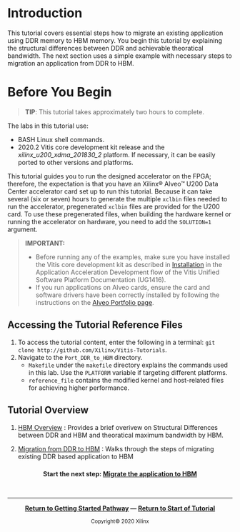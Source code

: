 # Introduction
This tutorial covers essential steps how to migrate an existing application using DDR memory to HBM memory.  You begin this tutorial by explaining the structural differences between DDR and achievable theoratical bandwidth. The next section uses a simple example with necessary steps to migration an application from DDR to HBM. 

# Before You Begin

>**TIP**: This tutorial takes approximately two hours to complete.

The labs in this tutorial use:

* BASH Linux shell commands.
* 2020.2 Vitis core development kit release and the *xilinx_u200_xdma_201830_2* platform. If necessary, it can be easily ported to other versions and platforms.

This tutorial guides you to run the designed accelerator on the FPGA; therefore, the expectation is that you have an Xilinx® Alveo™ U200 Data Center accelerator card set up to run this tutorial. Because it can take several (six or seven) hours to generate the multiple `xclbin` files needed to run the accelerator, pregenerated `xclbin` files are provided for the U200 card. To use these pregenerated files, when building the hardware kernel or running the accelerator on hardware, you need to add the `SOLUTION=1` argument. 

>**IMPORTANT:**  
>
> * Before running any of the examples, make sure you have installed the Vitis core development kit as described in [Installation](https://www.xilinx.com/cgi-bin/docs/rdoc?v=2020.1;t=vitis+doc;d=vhc1571429852245.html) in the Application Acceleration Development flow of the Vitis Unified Software Platform Documentation (UG1416).
>* If you run applications on Alveo cards, ensure the card and software drivers have been correctly installed by following the instructions on the [Alveo Portfolio page](https://www.xilinx.com/products/boards-and-kits/alveo.html).

## Accessing the Tutorial Reference Files

1. To access the tutorial content, enter the following in a terminal: `git clone http://github.com/Xilinx/Vitis-Tutorials`.
2. Navigate to the `Port_DDR_to_HBM` directory.
    * `Makefile` under the `makefile` directory explains the commands used in this lab. Use the `PLATFORM` variable if targeting different platforms.
    * `reference_file` contains the modified kernel and host-related files for achieving higher performance.


## Tutorial Overview

1. [HBM Overview](1_overview.md) : Provides a brief overivew on Structural Differences between DDR and HBM and theoratical maximum bandwidth by HBM.

2. [Migration from DDR to HBM](2_Migrating_to_HBM.md) : Walks through the steps of migrating existing DDR based application to HBM
### 



<p align="center"><b>
Start the next step: <a href="./Migrate_the_Application.md"> Migrate the application to HBM</a>
</b></p>
</br>
<hr/>
<p align="center"><b><a href="/docs/vitis-getting-started/README.md">Return to Getting Started Pathway</a> — <a href="docs/README.md">Return to Start of Tutorial</a></b></p>

<p align="center"><sup>Copyright&copy; 2020 Xilinx</sup></p>




